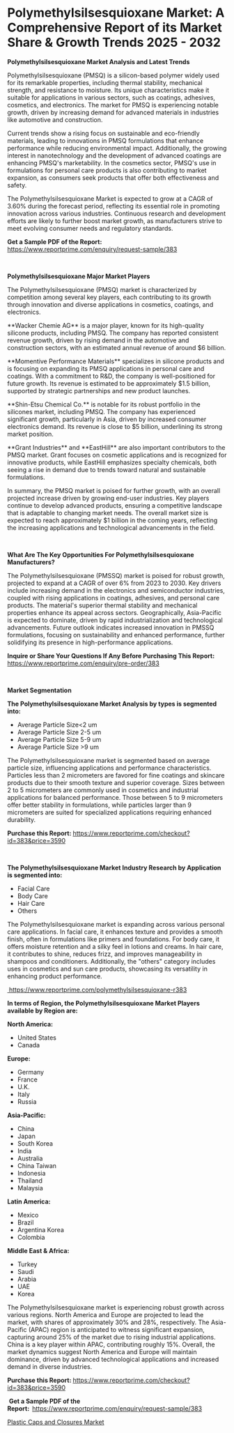 <p><h1>Polymethylsilsesquioxane Market: A Comprehensive Report of its Market Share & Growth Trends 2025 - 2032</h1></p><p><strong>Polymethylsilsesquioxane Market Analysis and Latest Trends</strong></p>
<p><p>Polymethylsilsesquioxane (PMSQ) is a silicon-based polymer widely used for its remarkable properties, including thermal stability, mechanical strength, and resistance to moisture. Its unique characteristics make it suitable for applications in various sectors, such as coatings, adhesives, cosmetics, and electronics. The market for PMSQ is experiencing notable growth, driven by increasing demand for advanced materials in industries like automotive and construction. </p><p>Current trends show a rising focus on sustainable and eco-friendly materials, leading to innovations in PMSQ formulations that enhance performance while reducing environmental impact. Additionally, the growing interest in nanotechnology and the development of advanced coatings are enhancing PMSQ's marketability. In the cosmetics sector, PMSQ's use in formulations for personal care products is also contributing to market expansion, as consumers seek products that offer both effectiveness and safety.</p><p>The Polymethylsilsesquioxane Market is expected to grow at a CAGR of 3.60% during the forecast period, reflecting its essential role in promoting innovation across various industries. Continuous research and development efforts are likely to further boost market growth, as manufacturers strive to meet evolving consumer needs and regulatory standards.</p></p>
<p><strong>Get a Sample PDF of the Report:&nbsp;</strong> <a href="https://www.reportprime.com/enquiry/request-sample/383?utm_campaign=3041&utm_medium=2&utm_source=Github&utm_content=ia&utm_term=18032025&utm_id=polymethylsilsesquioxane">https://www.reportprime.com/enquiry/request-sample/383</a></p>
<p>&nbsp;</p>
<p><strong>Polymethylsilsesquioxane Major Market Players</strong></p>
<p><p>The Polymethylsilsesquioxane (PMSQ) market is characterized by competition among several key players, each contributing to its growth through innovation and diverse applications in cosmetics, coatings, and electronics.</p><p>**Wacker Chemie AG** is a major player, known for its high-quality silicone products, including PMSQ. The company has reported consistent revenue growth, driven by rising demand in the automotive and construction sectors, with an estimated annual revenue of around $6 billion.</p><p>**Momentive Performance Materials** specializes in silicone products and is focusing on expanding its PMSQ applications in personal care and coatings. With a commitment to R&D, the company is well-positioned for future growth. Its revenue is estimated to be approximately $1.5 billion, supported by strategic partnerships and new product launches.</p><p>**Shin-Etsu Chemical Co.** is notable for its robust portfolio in the silicones market, including PMSQ. The company has experienced significant growth, particularly in Asia, driven by increased consumer electronics demand. Its revenue is close to $5 billion, underlining its strong market position.</p><p>**Grant Industries** and **EastHill** are also important contributors to the PMSQ market. Grant focuses on cosmetic applications and is recognized for innovative products, while EastHill emphasizes specialty chemicals, both seeing a rise in demand due to trends toward natural and sustainable formulations.</p><p>In summary, the PMSQ market is poised for further growth, with an overall projected increase driven by growing end-user industries. Key players continue to develop advanced products, ensuring a competitive landscape that is adaptable to changing market needs. The overall market size is expected to reach approximately $1 billion in the coming years, reflecting the increasing applications and technological advancements in the field.</p></p>
<p>&nbsp;</p>
<p><strong>What Are The Key Opportunities For Polymethylsilsesquioxane Manufacturers?</strong></p>
<p><p>The Polymethylsilsesquioxane (PMSSQ) market is poised for robust growth, projected to expand at a CAGR of over 6% from 2023 to 2030. Key drivers include increasing demand in the electronics and semiconductor industries, coupled with rising applications in coatings, adhesives, and personal care products. The material's superior thermal stability and mechanical properties enhance its appeal across sectors. Geographically, Asia-Pacific is expected to dominate, driven by rapid industrialization and technological advancements. Future outlook indicates increased innovation in PMSSQ formulations, focusing on sustainability and enhanced performance, further solidifying its presence in high-performance applications.</p></p>
<p><strong>Inquire or Share Your Questions If Any Before Purchasing This Report:</strong> <a href="https://www.reportprime.com/enquiry/pre-order/383?utm_campaign=3041&utm_medium=2&utm_source=Github&utm_content=ia&utm_term=18032025&utm_id=polymethylsilsesquioxane">https://www.reportprime.com/enquiry/pre-order/383</a></p>
<p>&nbsp;</p>
<p><strong>Market Segmentation</strong></p>
<p><strong>The Polymethylsilsesquioxane Market Analysis by types is segmented into:</strong></p>
<p><ul><li>Average Particle Size<2 um</li><li>Average Particle Size 2-5 um</li><li>Average Particle Size 5-9 um</li><li>Average Particle Size >9 um</li></ul></p>
<p><p>The Polymethylsilsesquioxane market is segmented based on average particle size, influencing applications and performance characteristics. Particles less than 2 micrometers are favored for fine coatings and skincare products due to their smooth texture and superior coverage. Sizes between 2 to 5 micrometers are commonly used in cosmetics and industrial applications for balanced performance. Those between 5 to 9 micrometers offer better stability in formulations, while particles larger than 9 micrometers are suited for specialized applications requiring enhanced durability.</p></p>
<p><strong>Purchase this Report:&nbsp;</strong><a href="https://www.reportprime.com/checkout?id=383&price=3590&utm_campaign=3041&utm_medium=2&utm_source=Github&utm_content=ia&utm_term=18032025&utm_id=polymethylsilsesquioxane">https://www.reportprime.com/checkout?id=383&price=3590</a></p>
<p>&nbsp;</p>
<p><strong>The Polymethylsilsesquioxane Market Industry Research by Application is segmented into:</strong></p>
<p><ul><li>Facial Care</li><li>Body Care</li><li>Hair Care</li><li>Others</li></ul></p>
<p><p>The Polymethylsilsesquioxane market is expanding across various personal care applications. In facial care, it enhances texture and provides a smooth finish, often in formulations like primers and foundations. For body care, it offers moisture retention and a silky feel in lotions and creams. In hair care, it contributes to shine, reduces frizz, and improves manageability in shampoos and conditioners. Additionally, the "others" category includes uses in cosmetics and sun care products, showcasing its versatility in enhancing product performance.</p></p>
<p><a href="https://www.reportprime.com/polymethylsilsesquioxane-r383?utm_campaign=3041&utm_medium=2&utm_source=Github&utm_content=ia&utm_term=18032025&utm_id=polymethylsilsesquioxane">&nbsp;https://www.reportprime.com/polymethylsilsesquioxane-r383</a></p>
<p><strong>In terms of Region, the Polymethylsilsesquioxane Market Players available by Region are:</strong></p>
<p>
    <p> <strong> North America: </strong>
        <ul>
            <li>United States</li>
            <li>Canada</li>
        </ul>
        </p> 
    <p> <strong> Europe: </strong>
        <ul>
            <li>Germany</li>
            <li>France</li>
            <li>U.K.</li>
            <li>Italy</li>
            <li>Russia</li>
        </ul>
        </p> 
    <p> <strong> Asia-Pacific: </strong>
        <ul>
            <li>China</li>
            <li>Japan</li>
            <li>South Korea</li>
            <li>India</li>
            <li>Australia</li>
            <li>China Taiwan</li>
            <li>Indonesia</li>
            <li>Thailand</li>
            <li>Malaysia</li>
        </ul>
        </p> 
    <p> <strong> Latin America: </strong>
        <ul>
            <li>Mexico</li>
            <li>Brazil</li>
            <li>Argentina Korea</li>
            <li>Colombia</li>
        </ul>
        </p> 
    <p> <strong> Middle East & Africa: </strong>
        <ul>
            <li>Turkey</li>
            <li>Saudi</li>
            <li>Arabia</li>
            <li>UAE</li>
            <li>Korea</li>
        </ul>
    </p>
    </p>
<p><p>The Polymethylsilsesquioxane market is experiencing robust growth across various regions. North America and Europe are projected to lead the market, with shares of approximately 30% and 28%, respectively. The Asia-Pacific (APAC) region is anticipated to witness significant expansion, capturing around 25% of the market due to rising industrial applications. China is a key player within APAC, contributing roughly 15%. Overall, the market dynamics suggest North America and Europe will maintain dominance, driven by advanced technological applications and increased demand in diverse industries.</p></p>
<p><strong>Purchase this Report: </strong><a href="https://www.reportprime.com/checkout?id=383&price=3590&utm_campaign=3041&utm_medium=2&utm_source=Github&utm_content=ia&utm_term=18032025&utm_id=polymethylsilsesquioxane">https://www.reportprime.com/checkout?id=383&price=3590</a></p>
<p>&nbsp;<strong>Get a Sample PDF of the Report:&nbsp;&nbsp;</strong><a href="https://www.reportprime.com/enquiry/request-sample/383?utm_campaign=3041&utm_medium=2&utm_source=Github&utm_content=ia&utm_term=18032025&utm_id=polymethylsilsesquioxane">https://www.reportprime.com/enquiry/request-sample/383</a></p>
<p><strong></strong></p>
<p><p><a href="https://github.com/sefathlehki/Market-Research-Report-List-1/blob/main/plastic-caps-and-closures-market.md?utm_campaign=3041&utm_medium=2&utm_source=Github&utm_content=ia&utm_term=18032025&utm_id=polymethylsilsesquioxane">Plastic Caps and Closures Market</a></p></p>